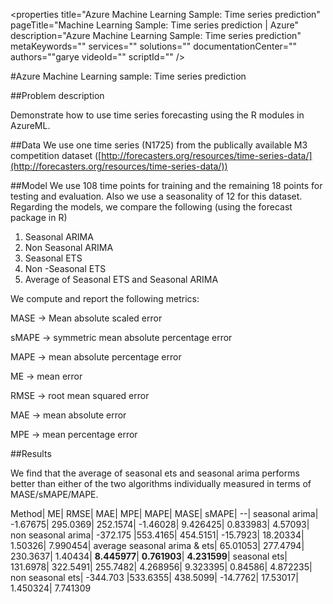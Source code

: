 <properties title="Azure Machine Learning Sample: Time series prediction" pageTitle="Machine Learning Sample: Time series prediction | Azure" description="Azure Machine Learning Sample: Time series prediction" metaKeywords="" services="" solutions="" documentationCenter="" authors=""garye videoId="" scriptId="" />

#Azure Machine Learning sample: Time series prediction

##Problem description
 
Demonstrate how to use time series forecasting using the R modules in AzureML.
 
##Data
We use one time series (N1725) from the publically available M3 competition dataset  ([http://forecasters.org/resources/time-series-data/](http://forecasters.org/resources/time-series-data/))
 
##Model
We use 108 time points for training and the remaining 18 points for testing and evaluation.
Also we use a seasonality of 12 for this dataset.
Regarding the models, we compare the following (using the forecast package in R)  

1. 	Seasonal ARIMA 
2. 	Non Seasonal ARIMA
3. 	Seasonal ETS
4. 	Non -Seasonal ETS
5. 	Average of Seasonal ETS and Seasonal ARIMA
 
We compute and report the following metrics:
 
MASE -> Mean absolute scaled error  

sMAPE -> symmetric mean absolute percentage error  

MAPE -> mean absolute percentage error  

ME -> mean error  

RMSE -> root mean squared error  

MAE -> mean absolute error  

MPE -> mean percentage error
 
##Results
 
We find that the average of seasonal ets and seasonal arima performs better than either of the two algorithms individually measured in terms of MASE/sMAPE/MAPE.
 
Method|	ME|	RMSE|	MAE|	MPE|	MAPE|	MASE|	sMAPE|
--|
seasonal arima|	-1.67675|	295.0369|	252.1574|	-1.46028|	9.426425|	0.833983|	4.57093|
non seasonal arima|	-372.175	|553.4165|	454.5151|	-15.7923|	18.20334|	1.50326|	7.990454|
average seasonal arima & ets|	65.01053|	277.4794|	230.3637|	1.40434|	**8.445977**|	**0.761903**|	**4.231599**|
seasonal ets|	131.6978|	322.5491|	255.7482|	4.268956|	9.323395|	0.84586|	4.872235|
non seasonal ets|	-344.703	|533.6355|	438.5099|	-14.7762|	17.53017|	1.450324|	7.741309



